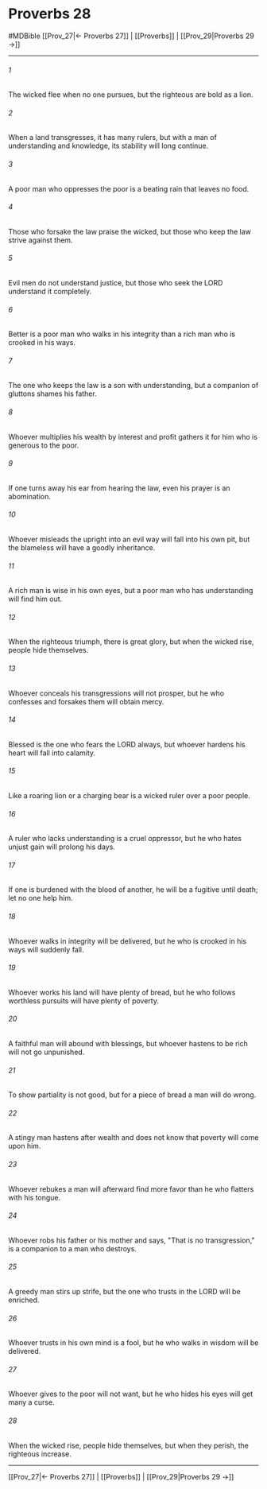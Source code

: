 # Proverbs 28
#MDBible
[[Prov_27|← Proverbs 27]] | [[Proverbs]] | [[Prov_29|Proverbs 29 →]]

***

###### 1 
The wicked flee when no one pursues, but the righteous are bold as a lion. 

###### 2 
When a land transgresses, it has many rulers, but with a man of understanding and knowledge, its stability will long continue. 

###### 3 
A poor man who oppresses the poor is a beating rain that leaves no food. 

###### 4 
Those who forsake the law praise the wicked, but those who keep the law strive against them. 

###### 5 
Evil men do not understand justice, but those who seek the LORD understand it completely. 

###### 6 
Better is a poor man who walks in his integrity than a rich man who is crooked in his ways. 

###### 7 
The one who keeps the law is a son with understanding, but a companion of gluttons shames his father. 

###### 8 
Whoever multiplies his wealth by interest and profit gathers it for him who is generous to the poor. 

###### 9 
If one turns away his ear from hearing the law, even his prayer is an abomination. 

###### 10 
Whoever misleads the upright into an evil way will fall into his own pit, but the blameless will have a goodly inheritance. 

###### 11 
A rich man is wise in his own eyes, but a poor man who has understanding will find him out. 

###### 12 
When the righteous triumph, there is great glory, but when the wicked rise, people hide themselves. 

###### 13 
Whoever conceals his transgressions will not prosper, but he who confesses and forsakes them will obtain mercy. 

###### 14 
Blessed is the one who fears the LORD always, but whoever hardens his heart will fall into calamity. 

###### 15 
Like a roaring lion or a charging bear is a wicked ruler over a poor people. 

###### 16 
A ruler who lacks understanding is a cruel oppressor, but he who hates unjust gain will prolong his days. 

###### 17 
If one is burdened with the blood of another, he will be a fugitive until death; let no one help him. 

###### 18 
Whoever walks in integrity will be delivered, but he who is crooked in his ways will suddenly fall. 

###### 19 
Whoever works his land will have plenty of bread, but he who follows worthless pursuits will have plenty of poverty. 

###### 20 
A faithful man will abound with blessings, but whoever hastens to be rich will not go unpunished. 

###### 21 
To show partiality is not good, but for a piece of bread a man will do wrong. 

###### 22 
A stingy man hastens after wealth and does not know that poverty will come upon him. 

###### 23 
Whoever rebukes a man will afterward find more favor than he who flatters with his tongue. 

###### 24 
Whoever robs his father or his mother and says, "That is no transgression," is a companion to a man who destroys. 

###### 25 
A greedy man stirs up strife, but the one who trusts in the LORD will be enriched. 

###### 26 
Whoever trusts in his own mind is a fool, but he who walks in wisdom will be delivered. 

###### 27 
Whoever gives to the poor will not want, but he who hides his eyes will get many a curse. 

###### 28 
When the wicked rise, people hide themselves, but when they perish, the righteous increase. 

***

[[Prov_27|← Proverbs 27]] | [[Proverbs]] | [[Prov_29|Proverbs 29 →]]
